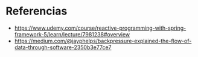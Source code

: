# Referencias

* https://www.udemy.com/course/reactive-programming-with-spring-framework-5/learn/lecture/7981238#overview
* https://medium.com/@jayphelps/backpressure-explained-the-flow-of-data-through-software-2350b3e77ce7
